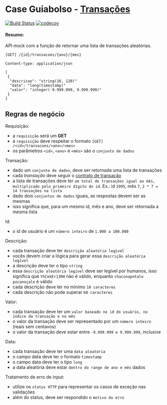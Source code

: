 # Case Guiabolso - [Transações](https://case-guiabolso.herokuapp.com/1000/transacoes/2007/10)

[![Build Status](https://travis-ci.org/Stephulz/case-guiabolso.svg?branch=main)](https://travis-ci.org/Stephulz/case-guiabolso)
[![codecov](https://codecov.io/gh/Stephulz/case-guiabolso/branch/main/graph/badge.svg?token=K5NSN5R8PV)](https://codecov.io/gh/Stephulz/case-guiabolso)

#### Resumo:

API mock com a função de retornar uma lista de transações aleatórias.

```
[GET] /{id}/transacoes/{ano}/{mes}

Content-type: application/json

[
 {
  "descricao": "string(10, 120)"
  "data": "long(timestamp)"
  "valor": "integer(-9.999.999, 9.999.999)"
 }
]
```

## Regras de negócio

Requisição:

- a `requisição` será um __GET__
- a `requisição` deve respeitar o formato `[GET] /<id>/transacoes/<ano>/<mes>`
- os parâmetros `<id>`, `<ano>` e `<mês>` são o `conjunto de dados`

Transação:

- dado um `conjunto de dados`, deve ser retornada uma lista de transações
- cada _transação_ deve seguir o [contrato de transação](#Resumo)
- a lista de transações deve ter `um total de transações igual ao mês, multiplicado pelo primeiro dígito do id`. Ex.: id `2995`, mês `7`, `2 * 7 = 14 transações na lista`
- dado dois `conjuntos de dados` iguais, as respostas devem ser as mesmas
- isso significa que, para um mesmo id, mês e ano, deve ser retornada a mesma lista

Id:

- o id de usuário é um `número inteiro` de `1.000 a 100.000`

Descrição:

- cada transação deve ter `descrição aleatória legível`
- vocês devem criar a lógica para gerar essa `descrição aleatória legível`
- a descrição deve ter o tipo `string`
- essa `descrição aleatória legível` deve ser legível por humanos, isso significa que `YhCekEr13RH` não é válido, enquanto `chaconapotalo pocanoçale` é válido
- cada descrição deve ter no mínimo `10 caracteres`
- cada descrição não pode superar `60 caracteres`

Valor:

- cada transação deve ter um `valor baseado no id do usuário, no índice da transação e no mês`
- o valor da transação deve ser representado por um `número inteiro` (reais sem centavos)
- o valor da transação deve estar entre `-9.999.999 e 9.999.999`, inclusive

Data:

- cada transação deve ter uma `data aleatória` 
- o campo data deve ter o formato `timestamp` 
- o campo data deve ter o tipo `long`
- a data aleatória deve estar `dentro do range de ano e mês` dados

Tratamento de erro de input:

- utilize os `status HTTP` para representar os casos de exceção nas validações
- além do status, deve ser respondido o `motivo do erro`
